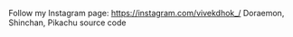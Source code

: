 Follow my Instagram page: https://instagram.com/vivekdhok_/
Doraemon, Shinchan, Pikachu source code
